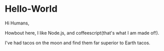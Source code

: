 # Hello-World


Hi Humans,
 
 Howbout here, I like Node.js, and coffeescript(that's what I am made of!).
 
 I've had tacos on the moon and find them far superior to Earth tacos.
